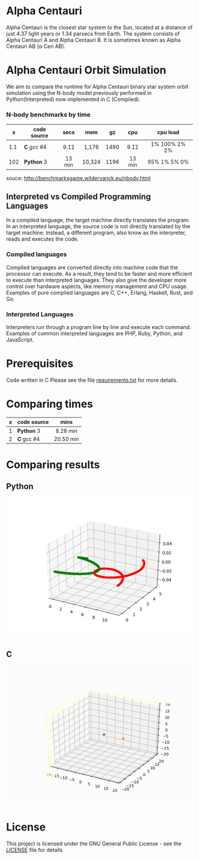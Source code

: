 # Alpha Centauri
Alpha Centauri is the closest star system to the Sun, located at a distance of just 4.37 light years or 1.34 parsecs from Earth. The system consists of Alpha Centauri A and Alpha Centauri B. It is sometimes known as Alpha Centauri AB (α Cen AB).

# Alpha Centauri Orbit Simulation
We aim to compare the runtime for Alpha Centauri binary star system orbit simulation using the N-body model previously performed in Python(Interpreted) now implemented in C (Compiled).

### N-body benchmarks by time
| x |  code source |  secs |   mem |   gz |  cpu |   cpu load   | 
|---|--------------|:-----:|:-----:|:----:|:----:|:------------:|
|1.1| __C__ gcc #4 |  9.12 | 1,176 | 1490 | 9.12 | 1% 100% 2% 2%|
|102| __Python__ 3 | 13 min| 10,324| 1196 |13 min| 95% 1% 5% 0% |

souce: http://benchmarksgame.wildervanck.eu/nbody.html

## Interpreted vs Compiled Programming Languages
In a compiled language, the target machine directly translates the program. In an interpreted language, the source code is not directly translated by the target machine. Instead, a different program, also know as the interpreter, reads and executes the code.

### Compiled languages
Compiled languages are converted directly into machine code that the processor can execute. As a result, they tend to be faster and more efficient to execute than interpreted languages. They also give the developer more control over hardware aspects, like memory management and CPU usage.
Examples of pure compiled languages are C, C++, Erlang, Haskell, Rust, and Go.

### Interpreted Languages
Interpreters run through a program line by line and execute each command.
Examples of common interpreted languages are PHP, Ruby, Python, and JavaScript.

# Prerequisites
Code written in C 
Please see the file [requirements.txt](requirements.txt) for more details.

# Comparing times
| x |  code source |  mins |   
|---|--------------|:-----:|
|1| __Python__ 3 | 8.28 min|
|2| __C__ gcc #4 |  20.50 min | 

# Comparing results
## Python
![img](alpha_centauri.png)

## C
![](AlphaCenteuri1.gif)


# License
This project is licensed under the GNU General Public License - see the [LICENSE](LICENSE) file for details

